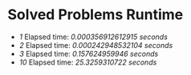 Solved Problems Runtime
=========================

- *1*   Elapsed time: *0.000356912612915 seconds*
- *2*   Elapsed time: *0.000242948532104 seconds*
- *3*   Elapsed time: *0.157624959946 seconds*
- *10*  Elapsed time: *25.3259310722 seconds*

